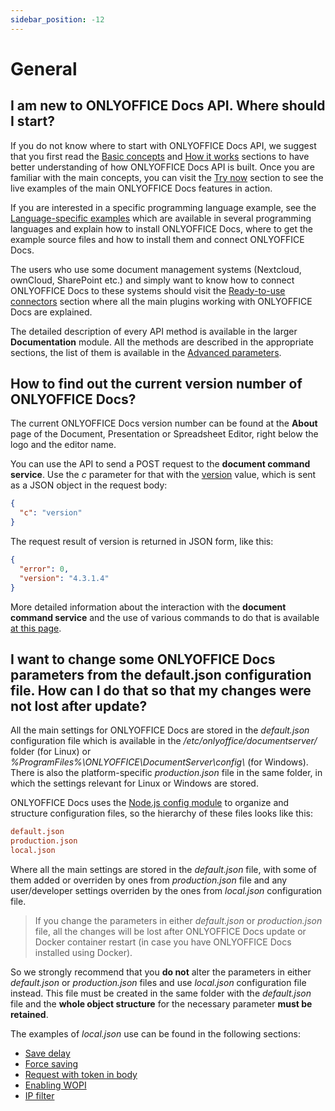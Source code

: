 ```yaml
---
sidebar_position: -12
---
```


# General

## I am new to ONLYOFFICE Docs API. Where should I start?

If you do not know where to start with ONLYOFFICE Docs API, we suggest that you first read the [Basic concepts](../../get-started/basic-concepts.md) and [How it works](../../get-started/how-it-works/how-it-works.md) sections to have better understanding of how ONLYOFFICE Docs API is built. Once you are familiar with the main concepts, you can visit the [Try now](../../get-started/try-docs/try-docs.md) section to see the live examples of the main ONLYOFFICE Docs features in action.

If you are interested in a specific programming language example, see the [Language-specific examples](../../samples/language-specific-examples/language-specific-examples.md) which are available in several programming languages and explain how to install ONLYOFFICE Docs, where to get the example source files and how to install them and connect ONLYOFFICE Docs.

The users who use some document management systems (Nextcloud, ownCloud, SharePoint etc.) and simply want to know how to connect ONLYOFFICE Docs to these systems should visit the [Ready-to-use connectors](../../get-started/ready-to-use-connectors/nextcloud-integration.md) section where all the main plugins working with ONLYOFFICE Docs are explained.

The detailed description of every API method is available in the larger **Documentation** module. All the methods are described in the appropriate sections, the list of them is available in the [Advanced parameters](../../usage-api/advanced-parameters.md).

## How to find out the current version number of ONLYOFFICE Docs?

The current ONLYOFFICE Docs version number can be found at the **About** page of the Document, Presentation or Spreadsheet Editor, right below the logo and the editor name.

You can use the API to send a POST request to the ****document command service****. Use the *c* parameter for that with the [version](../../additional-api/command-service/version.md) value, which is sent as a JSON object in the request body:

  ``` json
  {
    "c": "version"
  }
  ```

The request result of version is returned in JSON form, like this:

  ``` json
  {
    "error": 0,
    "version": "4.3.1.4"
  }
  ```

More detailed information about the interaction with the **document command service** and the use of various commands to do that is available [at this page](../../additional-api/command-service/command-service.md).

## I want to change some ONLYOFFICE Docs parameters from the default.json configuration file. How can I do that so that my changes were not lost after update?

All the main settings for ONLYOFFICE Docs are stored in the *default.json* configuration file which is available in the */etc/onlyoffice/documentserver/* folder (for Linux) or *%ProgramFiles%\ONLYOFFICE\DocumentServer\config\\* (for Windows). There is also the platform-specific *production.json* file in the same folder, in which the settings relevant for Linux or Windows are stored.

ONLYOFFICE Docs uses the [Node.js config module](https://www.npmjs.com/package/config) to organize and structure configuration files, so the hierarchy of these files looks like this:

  ``` ini
  default.json
  production.json
  local.json
  ```

Where all the main settings are stored in the *default.json* file, with some of them added or overriden by ones from *production.json* file and any user/developer settings overriden by the ones from *local.json* configuration file.

> If you change the parameters in either *default.json* or *production.json* file, all the changes will be lost after ONLYOFFICE Docs update or Docker container restart (in case you have ONLYOFFICE Docs installed using Docker).

So we strongly recommend that you **do not** alter the parameters in either *default.json* or *production.json* files and use *local.json* configuration file instead. This file must be created in the same folder with the *default.json* file and the **whole object structure** for the necessary parameter **must be retained**.

The examples of *local.json* use can be found in the following sections:

- [Save delay](../../get-started/how-it-works/saving-file.md#save-delay)
- [Force saving](../../get-started/how-it-works/saving-file.md#force-saving)
- [Request with token in body](../../additional-api/signature/request/token-in-body.md)
- [Enabling WOPI](../../using-wopi/overview.md#enabling-wopi)
- [IP filter](../../using-wopi/overview.md#ip-filter)
